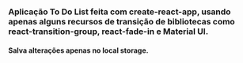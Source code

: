### Aplicação To Do List feita com create-react-app, usando apenas alguns recursos de transição de bibliotecas como react-transition-group, react-fade-in e Material UI.
#### Salva alterações apenas no local storage.
